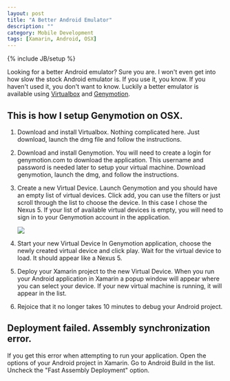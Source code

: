 ```yaml
---
layout: post
title: "A Better Android Emulator"
description: ""
category: Mobile Development 
tags: [Xamarin, Android, OSX]
---
```

{% include JB/setup %}

Looking for a better Android emulator? Sure you are. I won't even get into how 
slow the stock Android emulator is. If you use it, you know. If you haven't used 
it, you don't want to know. Luckily a better emulator is available using 
[Virtualbox](https://www.virtualbox.org) and [Genymotion](http://www.genymotion.com). 
 
## This is how I setup Genymotion on OSX.
 
 1. Download and install Virtualbox. 
 	Nothing complicated here. Just download, launch the dmg file and follow the
 	 instructions.
 
 2. Download and install Genymotion.
 	You will need to create a login for genymotion.com to download the application.
 	This username and password is needed later to setup your virtual machine. 
 	Download genymotion, launch the dmg, and follow the instructions.
 
 3. Create a new Virtual Device.
 	Launch Genymotion and you should have an empty list of virtual devices.
 	Click add, you can use the filters or just scroll through the list to choose the device.
 	In this case I chose the Nexus 5. If your list of available virtual devices is empty,
 	you will need to sign in to your Genymotion account in the application.
 	
 	<img src = "{{ site.url }}/assets/VirtualDeviceList.png" style="max-width: 400px" />
 	 
 4. Start your new Virtual Device
 	In Genymotion application, choose the newly created virtual device and click play.
 	Wait for the virtual device to load. It should appear like a Nexus 5.
 
 5. Deploy your Xamarin project to the new Virtual Device.
    When you run your Android application in Xamarin a popup window will appear where
 	you can select your device. If your new virtual machine is running, it will appear in
 	the list.
 	
 6. Rejoice that it no longer takes 10 minutes to debug your Android project.

## Deployment failed. Assembly synchronization error.

If you get this error when attempting to run your application. Open the 
options of your Android project in Xamarin. Go to Android Build
in the list. Uncheck the "Fast Assembly Deployment" option.